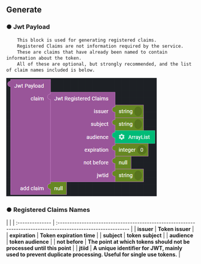 ## Generate

### ● Jwt Payload

        This block is used for generating registered claims.
        Registered Claims are not information required by the service.
        These are claims that have already been named to contain information about the token.
        All of these are optional, but strongly recommended, and the list of claim names included is below.

![](../../../../../img/assets/image%20%28273%29.png)

### ● Registered Claims Names

|                                                                                                                                 |
| :-------------- | :------------------------------------------------------------------------------------------------------------ | 
| **issuer**      | **Token issuer**                                                                                              | 
| **expiration**  | **Token expiration time**                                                                                     | 
| **subject**     | **token subject**                                                                                             | 
| **audience**    | **token audience**                                                                                            |
| **not before**  | **The point at which tokens should not be processed until this point**                                        |
| **jtiid**       | **A unique identifier for JWT, mainly used to prevent duplicate processing. Useful for single use tokens.**   |


